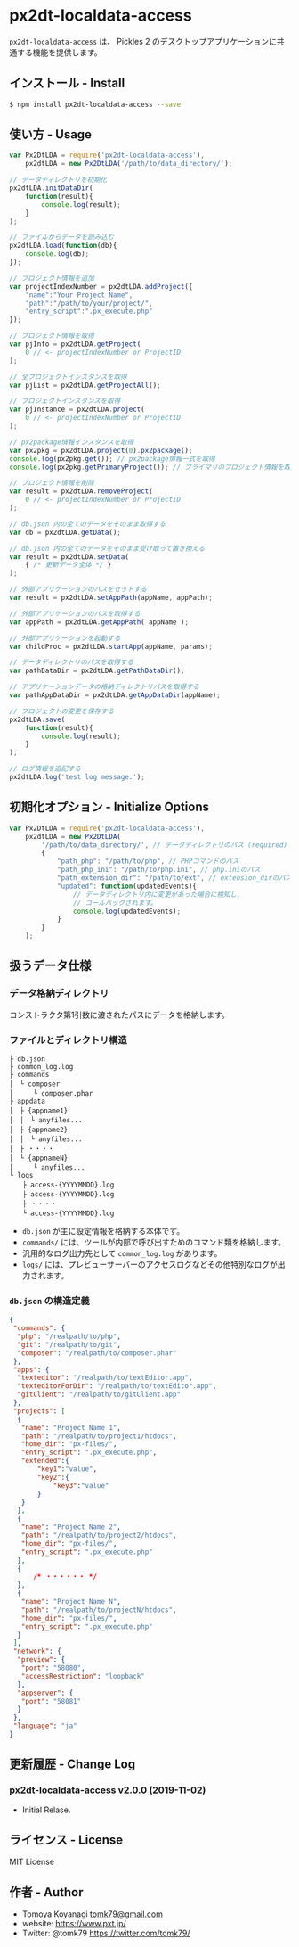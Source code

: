 # px2dt-localdata-access

`px2dt-localdata-access` は、 Pickles 2 のデスクトップアプリケーションに共通する機能を提供します。


## インストール - Install

```bash
$ npm install px2dt-localdata-access --save
```


## 使い方 - Usage

```js
var Px2DtLDA = require('px2dt-localdata-access'),
	px2dtLDA = new Px2DtLDA('/path/to/data_directory/');

// データディレクトリを初期化
px2dtLDA.initDataDir(
	function(result){
		console.log(result);
	}
);

// ファイルからデータを読み込む
px2dtLDA.load(function(db){
	console.log(db);
});

// プロジェクト情報を追加
var projectIndexNumber = px2dtLDA.addProject({
	"name":"Your Project Name",
	"path":"/path/to/your/project/",
	"entry_script":".px_execute.php"
});

// プロジェクト情報を取得
var pjInfo = px2dtLDA.getProject(
	0 // <- projectIndexNumber or ProjectID
);

// 全プロジェクトインスタンスを取得
var pjList = px2dtLDA.getProjectAll();

// プロジェクトインスタンスを取得
var pjInstance = px2dtLDA.project(
	0 // <- projectIndexNumber or ProjectID
);

// px2package情報インスタンスを取得
var px2pkg = px2dtLDA.project(0).px2package();
console.log(px2pkg.get()); // px2package情報一式を取得
console.log(px2pkg.getPrimaryProject()); // プライマリのプロジェクト情報を取得

// プロジェクト情報を削除
var result = px2dtLDA.removeProject(
	0 // <- projectIndexNumber or ProjectID
);

// db.json 内の全てのデータをそのまま取得する
var db = px2dtLDA.getData();

// db.json 内の全てのデータをそのまま受け取って置き換える
var result = px2dtLDA.setData(
	{ /* 更新データ全体 */ }
);

// 外部アプリケーションのパスをセットする
var result = px2dtLDA.setAppPath(appName, appPath);

// 外部アプリケーションのパスを取得する
var appPath = px2dtLDA.getAppPath( appName );

// 外部アプリケーションを起動する
var childProc = px2dtLDA.startApp(appName, params);

// データディレクトリのパスを取得する
var pathDataDir = px2dtLDA.getPathDataDir();

// アプリケーションデータの格納ディレクトリパスを取得する
var pathAppDataDir = px2dtLDA.getAppDataDir(appName);

// プロジェクトの変更を保存する
px2dtLDA.save(
	function(result){
		console.log(result);
	}
);

// ログ情報を追記する
px2dtLDA.log('test log message.');

```

## 初期化オプション - Initialize Options

```js
var Px2DtLDA = require('px2dt-localdata-access'),
	px2dtLDA = new Px2DtLDA(
		'/path/to/data_directory/', // データディレクトリのパス (required)
		{
			"path_php": "/path/to/php", // PHPコマンドのパス
			"path_php_ini": "/path/to/php.ini", // php.iniのパス
			"path_extension_dir": "/path/to/ext", // extension_dirのパス
			"updated": function(updatedEvents){
				// データディレクトリ内に変更があった場合に検知し、
				// コールバックされます。
				console.log(updatedEvents);
			}
		}
	);
```

## 扱うデータ仕様

### データ格納ディレクトリ

コンストラクタ第1引数に渡されたパスにデータを格納します。

### ファイルとディレクトリ構造

```
├ db.json
├ common_log.log
├ commands
│　└ composer
│　　　└ composer.phar
├ appdata
│　├ {appname1}
│　│　└ anyfiles...
│　├ {appname2}
│　│　└ anyfiles...
│　├ ・・・・
│　└ {appnameN}
│　　　└ anyfiles...
└ logs
　　├ access-{YYYYMMDD}.log
　　├ access-{YYYYMMDD}.log
　　├ ・・・・
　　└ access-{YYYYMMDD}.log
```

- `db.json` が主に設定情報を格納する本体です。
- `commands/` には、ツールが内部で呼び出すためのコマンド類を格納します。
- 汎用的なログ出力先として `common_log.log` があります。
- `logs/` には、プレビューサーバーのアクセスログなどその他特別なログが出力されます。

### `db.json` の構造定義

```json
{
 "commands": {
  "php": "/realpath/to/php",
  "git": "/realpath/to/git",
  "composer": "/realpath/to/composer.phar"
 },
 "apps": {
  "texteditor": "/realpath/to/textEditor.app",
  "texteditorForDir": "/realpath/to/textEditor.app",
  "gitClient": "/realpath/to/gitClient.app"
 },
 "projects": [
  {
   "name": "Project Name 1",
   "path": "/realpath/to/project1/htdocs",
   "home_dir": "px-files/",
   "entry_script": ".px_execute.php",
   "extended":{
	   "key1":"value",
	   "key2":{
		   "key3":"value"
	   }
   }
  },
  {
   "name": "Project Name 2",
   "path": "/realpath/to/project2/htdocs",
   "home_dir": "px-files/",
   "entry_script": ".px_execute.php"
  },
  {
	  /* ・・・・・・ */
  },
  {
   "name": "Project Name N",
   "path": "/realpath/to/projectN/htdocs",
   "home_dir": "px-files/",
   "entry_script": ".px_execute.php"
  }
 ],
 "network": {
  "preview": {
   "port": "58080",
   "accessRestriction": "loopback"
  },
  "appserver": {
   "port": "58081"
  }
 },
 "language": "ja"
}
```

## 更新履歴 - Change Log

### px2dt-localdata-access v2.0.0 (2019-11-02)

- Initial Relase.


## ライセンス - License

MIT License


## 作者 - Author

- Tomoya Koyanagi <tomk79@gmail.com>
- website: <https://www.pxt.jp/>
- Twitter: @tomk79 <https://twitter.com/tomk79/>
